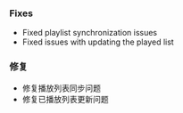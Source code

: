 ### Fixes

- Fixed playlist synchronization issues
- Fixed issues with updating the played list

### 修复

- 修复播放列表同步问题
- 修复已播放列表更新问题
